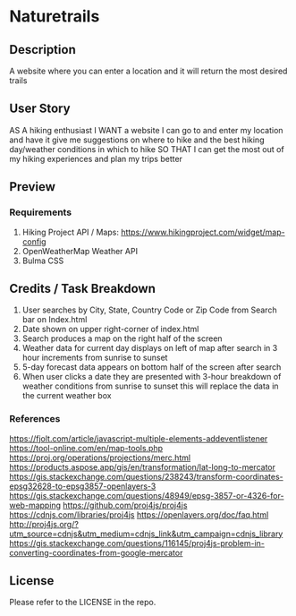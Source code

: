 # Naturetrails

## Description

A website where you can enter a location and it will return the most desired trails

## User Story

AS A hiking enthusiast 
I WANT a website I can go to and enter my location and have it give me suggestions on where to hike and the best hiking day/weather conditions in which to hike
SO THAT I can get the most out of my hiking experiences and plan my trips better

## Preview



### Requirements

1. Hiking Project API / Maps: https://www.hikingproject.com/widget/map-config
2. OpenWeatherMap Weather API
3. Bulma CSS

## Credits / Task Breakdown

1. User searches by City, State, Country Code or Zip Code from Search bar on Index.html
2. Date shown on upper right-corner of index.html
3. Search produces a map on the right half of the screen
4. Weather data for current day displays on left of map after search in 3 hour increments from sunrise to sunset
5. 5-day forecast data appears on bottom half of the screen after search
6. When user clicks a date they are presented with 3-hour breakdown of weather conditions from sunrise to sunset
    this will replace the data in the current weather box


    

### References

https://fjolt.com/article/javascript-multiple-elements-addeventlistener
https://tool-online.com/en/map-tools.php
https://proj.org/operations/projections/merc.html
https://products.aspose.app/gis/en/transformation/lat-long-to-mercator
https://gis.stackexchange.com/questions/238243/transform-coordinates-epsg32628-to-epsg3857-openlayers-3
https://gis.stackexchange.com/questions/48949/epsg-3857-or-4326-for-web-mapping
https://github.com/proj4js/proj4js
https://cdnjs.com/libraries/proj4js
https://openlayers.org/doc/faq.html
http://proj4js.org/?utm_source=cdnjs&utm_medium=cdnjs_link&utm_campaign=cdnjs_library
https://gis.stackexchange.com/questions/116145/proj4js-problem-in-converting-coordinates-from-google-mercator


## License

Please refer to the LICENSE in the repo.

